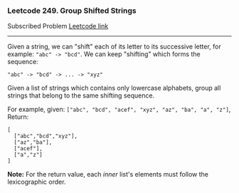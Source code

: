 ### Leetcode 249. Group Shifted Strings
Subscribed Problem
[Leetcode link](https://leetcode.com/problems/group-shifted-strings/)

---

Given a string, we can "shift" each of its letter to its successive letter, for example: `"abc" -> "bcd"`. We can keep "shifting" which forms the sequence:
```
"abc" -> "bcd" -> ... -> "xyz"
```
Given a list of strings which contains only lowercase alphabets, group all strings that belong to the same shifting sequence.

For example, given: `["abc", "bcd", "acef", "xyz", "az", "ba", "a", "z"]`, 
Return:
```
[
  ["abc","bcd","xyz"],
  ["az","ba"],
  ["acef"],
  ["a","z"]
]
```
**Note:** For the return value, each *inner* list's elements must follow the lexicographic order.
